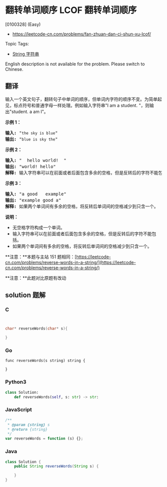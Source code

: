 # 翻转单词顺序 LCOF 翻转单词顺序

[0100328] (Easy)

- https://leetcode-cn.com/problems/fan-zhuan-dan-ci-shun-xu-lcof/

Topic Tags:

- [String 字符串](https://leetcode-cn.com/tag/string/)

English description is not available for the problem. Please switch to Chinese.

## 翻译

输入一个英文句子，翻转句子中单词的顺序，但单词内字符的顺序不变。为简单起见，标点符号和普通字母一样处理。例如输入字符串"I am a student. "，则输出"student. a am I"。

**示例 1：**

<pre><strong>输入:</strong> "<code>the sky is blue</code>"
<strong>输出:&nbsp;</strong>"<code>blue is sky the</code>"
</pre>

**示例 2：**

<pre><strong>输入:</strong> " &nbsp;hello world! &nbsp;"
<strong>输出:&nbsp;</strong>"world! hello"
<strong>解释: </strong>输入字符串可以在前面或者后面包含多余的空格，但是反转后的字符不能包括。
</pre>

**示例 3：**

<pre><strong>输入:</strong> "a good &nbsp; example"
<strong>输出:&nbsp;</strong>"example good a"
<strong>解释: </strong>如果两个单词间有多余的空格，将反转后单词间的空格减少到只含一个。
</pre>

**说明：**

- 无空格字符构成一个单词。
- 输入字符串可以在前面或者后面包含多余的空格，但是反转后的字符不能包括。
- 如果两个单词间有多余的空格，将反转后单词间的空格减少到只含一个。

**注意：**本题与主站 151 题相同：[https://leetcode-cn.com/problems/reverse-words-in-a-string/](https://leetcode-cn.com/problems/reverse-words-in-a-string/)

**注意：**此题对比原题有改动

## solution 题解

### C

```c


char* reverseWords(char* s){

}


```

### Go

```golang
func reverseWords(s string) string {

}
```

### Python3

```python
class Solution:
    def reverseWords(self, s: str) -> str:
```

### JavaScript

```javascript
/**
 * @param {string} s
 * @return {string}
 */
var reverseWords = function (s) {};
```

### Java

```java
class Solution {
    public String reverseWords(String s) {

    }
}
```
